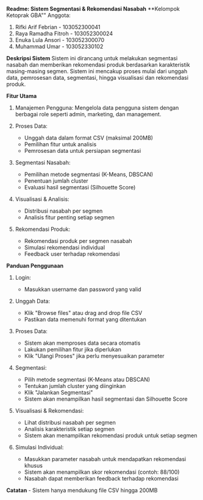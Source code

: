 **Readme: Sistem Segmentasi & Rekomendasi Nasabah**
**Kelompok Ketoprak GBA""
Anggota:
1. Rifki Arif Febrian - 103052300041
2. Raya Ramadha Fitroh - 103052300024
3. Enuka Lula Ansori - 103052300070
4. Muhammad Umar - 103052330102

**Deskripsi Sistem**
Sistem ini dirancang untuk melakukan segmentasi nasabah dan memberikan rekomendasi produk berdasarkan karakteristik masing-masing segmen. Sistem ini mencakup proses mulai dari unggah data, pemrosesan data, segmentasi, hingga visualisasi dan rekomendasi produk.

**Fitur Utama**
1. Manajemen Pengguna: Mengelola data pengguna sistem dengan berbagai role seperti admin, marketing, dan management.

2. Proses Data:
      - Unggah data dalam format CSV (maksimal 200MB)
      - Pemilihan fitur untuk analisis
      - Pemrosesan data untuk persiapan segmentasi

3. Segmentasi Nasabah:
      - Pemilihan metode segmentasi (K-Means, DBSCAN)
      - Penentuan jumlah cluster
      - Evaluasi hasil segmentasi (Silhouette Score)
4. Visualisasi & Analisis:
      - Distribusi nasabah per segmen
      - Analisis fitur penting setiap segmen
5. Rekomendasi Produk:
      - Rekomendasi produk per segmen nasabah
      - Simulasi rekomendasi individual
      - Feedback user terhadap rekomendasi
  
**Panduan Penggunaan**
1. Login:
      - Masukkan username dan password yang valid

2. Unggah Data:
      - Klik "Browse files" atau drag and drop file CSV
      - Pastikan data memenuhi format yang ditentukan

3. Proses Data:
      - Sistem akan memproses data secara otomatis
      - Lakukan pemilihan fitur jika diperlukan
      - Klik "Ulangi Proses" jika perlu menyesuaikan parameter

4. Segmentasi:
      - Pilih metode segmentasi (K-Means atau DBSCAN)
      - Tentukan jumlah cluster yang diinginkan
      - Klik "Jalankan Segmentasi"
      - Sistem akan menampilkan hasil segmentasi dan Silhouette Score

5. Visualisasi & Rekomendasi:
      - Lihat distribusi nasabah per segmen
      - Analisis karakteristik setiap segmen
      - Sistem akan menampilkan rekomendasi produk untuk setiap segmen

6. Simulasi Individual:
      - Masukkan parameter nasabah untuk mendapatkan rekomendasi khusus
      - Sistem akan menampilkan skor rekomendasi (contoh: 88/100)
      - Nasabah dapat memberikan feedback terhadap rekomendasi
  
**Catatan**
      - Sistem hanya mendukung file CSV hingga 200MB

